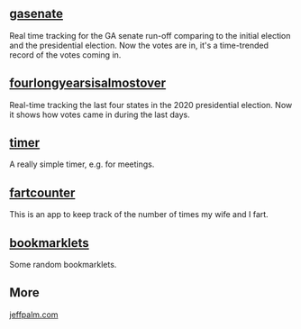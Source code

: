 ## [gasenate](/gasenate/both.html)

Real time tracking for the GA senate run-off comparing to the initial
election and the presidential election. Now the votes are in, it's a
time-trended record of the votes coming in.

## [fourlongyearsisalmostover](/fourlongyearsisalmostover)

Real-time tracking the last four states in the 2020 presidential
election. Now it shows how votes came in during the last days.

## [timer](/timer)

A really simple timer, e.g. for meetings.

## [fartcounter](/fartcounter)

This is an app to keep track of the number of times my wife and I fart.

## [bookmarklets](/bookmarklets)

Some random bookmarklets.

## More
    
[jeffpalm.com](http://jeffpalm.com)
